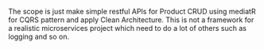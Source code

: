 The scope is just make simple restful APIs for Product CRUD using mediatR for CQRS pattern and apply Clean Architecture. This is not a framework for a realistic microservices project which need to do a lot of others such as logging and so on.
